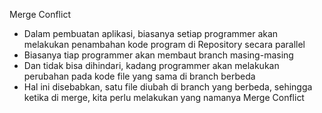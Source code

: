 Merge Conflict

- Dalam pembuatan aplikasi, biasanya setiap programmer akan melakukan penambahan kode program
  di Repository secara parallel
- Biasanya tiap programmer akan membaut branch masing-masing
- Dan tidak bisa dihindari, kadang programmer akan melakukan perubahan pada kode file yang sama
  di branch berbeda
- Hal ini disebabkan, satu file diubah di branch yang berbeda, sehingga ketika di merge, kita
  perlu melakukan yang namanya Merge Conflict
